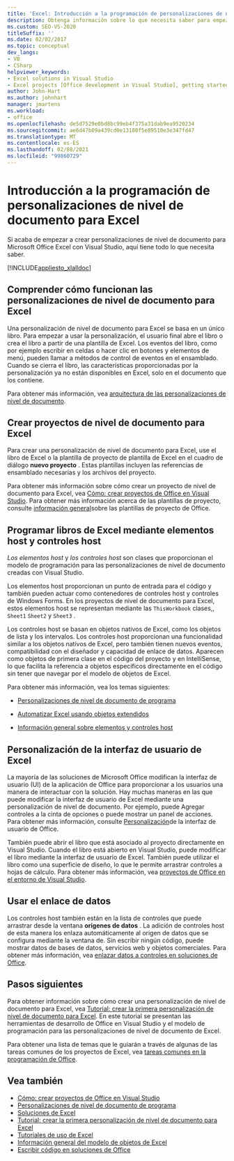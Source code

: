 ```yaml
---
title: 'Excel: Introducción a la programación de personalizaciones de nivel de documento'
description: Obtenga información sobre lo que necesita saber para empezar a crear personalizaciones de nivel de documento para Microsoft Office Excel mediante Visual Studio.
ms.custom: SEO-VS-2020
titleSuffix: ''
ms.date: 02/02/2017
ms.topic: conceptual
dev_langs:
- VB
- CSharp
helpviewer_keywords:
- Excel solutions in Visual Studio
- Excel projects [Office development in Visual Studio], getting started
author: John-Hart
ms.author: johnhart
manager: jmartens
ms.workload:
- office
ms.openlocfilehash: de5d7529e0bd8bc99eb4f375a31dab9ea9520234
ms.sourcegitcommit: ae6d47b09a439cd0e13180f5e89510e3e347fd47
ms.translationtype: MT
ms.contentlocale: es-ES
ms.lasthandoff: 02/08/2021
ms.locfileid: "99860729"
---
```

# <a name="get-started-programming-document-level-customizations-for-excel"></a>Introducción a la programación de personalizaciones de nivel de documento para Excel
  Si acaba de empezar a crear personalizaciones de nivel de documento para Microsoft Office Excel con Visual Studio, aquí tiene todo lo que necesita saber.

 [!INCLUDE[appliesto_xlalldoc](../vsto/includes/appliesto-xlalldoc-md.md)]

## <a name="understand-how-document-level-customizations-for-excel-work"></a>Comprender cómo funcionan las personalizaciones de nivel de documento para Excel
 Una personalización de nivel de documento para Excel se basa en un único libro. Para empezar a usar la personalización, el usuario final abre el libro o crea el libro a partir de una plantilla de Excel. Los eventos del libro, como por ejemplo escribir en celdas o hacer clic en botones y elementos de menú, pueden llamar a métodos de control de eventos en el ensamblado. Cuando se cierra el libro, las características proporcionadas por la personalización ya no están disponibles en Excel, solo en el documento que los contiene.

 Para obtener más información, vea [arquitectura de las personalizaciones de nivel de documento](../vsto/architecture-of-document-level-customizations.md).

## <a name="create-document-level-projects-for-excel"></a>Crear proyectos de nivel de documento para Excel
 Para crear una personalización de nivel de documento para Excel, use el libro de Excel o la plantilla de proyecto de plantilla de Excel en el cuadro de diálogo **nuevo proyecto** . Estas plantillas incluyen las referencias de ensamblado necesarias y los archivos del proyecto.

 Para obtener más información sobre cómo crear un proyecto de nivel de documento para Excel, vea [Cómo: crear proyectos de Office en Visual Studio](../vsto/how-to-create-office-projects-in-visual-studio.md). Para obtener más información acerca de las plantillas de proyecto, consulte [información general](../vsto/office-project-templates-overview.md)sobre las plantillas de proyecto de Office.

## <a name="program-excel-workbooks-by-using-host-items-and-host-controls"></a>Programar libros de Excel mediante elementos host y controles host
 *Los elementos host* y *los controles host* son clases que proporcionan el modelo de programación para las personalizaciones de nivel de documento creadas con Visual Studio.

 Los elementos host proporcionan un punto de entrada para el código y también pueden actuar como contenedores de controles host y controles de Windows Forms. En los proyectos de nivel de documento para Excel, estos elementos host se representan mediante las `ThisWorkbook` clases,, `Sheet1` `Sheet2` y `Sheet3` .

 Los controles host se basan en objetos nativos de Excel, como los objetos de lista y los intervalos. Los controles host proporcionan una funcionalidad similar a los objetos nativos de Excel, pero también tienen nuevos eventos, compatibilidad con el diseñador y capacidad de enlace de datos. Aparecen como objetos de primera clase en el código del proyecto y en IntelliSense, lo que facilita la referencia a objetos específicos directamente en el código sin tener que navegar por el modelo de objetos de Excel.

 Para obtener más información, vea los temas siguientes:

- [Personalizaciones de nivel de documento de programa](../vsto/programming-document-level-customizations.md)

- [Automatizar Excel usando objetos extendidos](../vsto/automating-excel-by-using-extended-objects.md)

- [Información general sobre elementos y controles host](../vsto/host-items-and-host-controls-overview.md)

## <a name="customize-the-user-interface-of-excel"></a>Personalización de la interfaz de usuario de Excel
 La mayoría de las soluciones de Microsoft Office modifican la interfaz de usuario (UI) de la aplicación de Office para proporcionar a los usuarios una manera de interactuar con la solución. Hay muchas maneras en las que puede modificar la interfaz de usuario de Excel mediante una personalización de nivel de documento. Por ejemplo, puede Agregar controles a la cinta de opciones o puede mostrar un panel de acciones. Para obtener más información, consulte [Personalización](../vsto/office-ui-customization.md)de la interfaz de usuario de Office.

 También puede abrir el libro que está asociado al proyecto directamente en Visual Studio. Cuando el libro está abierto en Visual Studio, puede modificar el libro mediante la interfaz de usuario de Excel. También puede utilizar el libro como una superficie de diseño, lo que le permite arrastrar controles a hojas de cálculo. Para obtener más información, vea [proyectos de Office en el entorno de Visual Studio](../vsto/office-projects-in-the-visual-studio-environment.md).

## <a name="use-data-binding"></a>Usar el enlace de datos
 Los controles host también están en la lista de controles que puede arrastrar desde la ventana **orígenes de datos** . La adición de controles host de esta manera los enlaza automáticamente al origen de datos que se configura mediante la ventana de. Sin escribir ningún código, puede mostrar datos de bases de datos, servicios web y objetos comerciales. Para obtener más información, vea [enlazar datos a controles en soluciones de Office](../vsto/binding-data-to-controls-in-office-solutions.md).

## <a name="next-steps"></a>Pasos siguientes
 Para obtener información sobre cómo crear una personalización de nivel de documento para Excel, vea [Tutorial: crear la primera personalización de nivel de documento para Excel](../vsto/walkthrough-creating-your-first-document-level-customization-for-excel.md). En este tutorial se presentan las herramientas de desarrollo de Office en Visual Studio y el modelo de programación para las personalizaciones de nivel de documento de Excel.

 Para obtener una lista de temas que le guiarán a través de algunas de las tareas comunes de los proyectos de Excel, vea [tareas comunes en la programación de Office](../vsto/common-tasks-in-office-programming.md).

## <a name="see-also"></a>Vea también
- [Cómo: crear proyectos de Office en Visual Studio](../vsto/how-to-create-office-projects-in-visual-studio.md)
- [Personalizaciones de nivel de documento de programa](../vsto/programming-document-level-customizations.md)
- [Soluciones de Excel](../vsto/excel-solutions.md)
- [Tutorial: crear la primera personalización de nivel de documento para Excel](../vsto/walkthrough-creating-your-first-document-level-customization-for-excel.md)
- [Tutoriales de uso de Excel](../vsto/walkthroughs-using-excel.md)
- [Información general del modelo de objetos de Excel](../vsto/excel-object-model-overview.md)
- [Escribir código en soluciones de Office](../vsto/writing-code-in-office-solutions.md)
